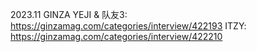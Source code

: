 2023.11 GINZA
YEJI & 队友3: https://ginzamag.com/categories/interview/422193
ITZY: https://ginzamag.com/categories/interview/422210